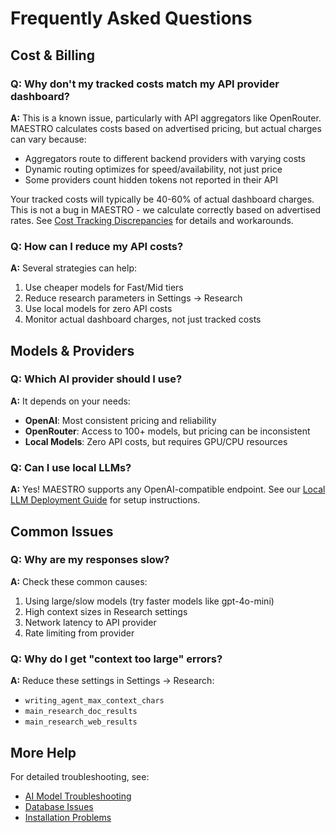 # Frequently Asked Questions

## Cost & Billing

### Q: Why don't my tracked costs match my API provider dashboard?

**A:** This is a known issue, particularly with API aggregators like OpenRouter. MAESTRO calculates costs based on advertised pricing, but actual charges can vary because:

- Aggregators route to different backend providers with varying costs
- Dynamic routing optimizes for speed/availability, not just price  
- Some providers count hidden tokens not reported in their API

Your tracked costs will typically be 40-60% of actual dashboard charges. This is not a bug in MAESTRO - we calculate correctly based on advertised rates. See [Cost Tracking Discrepancies](common-issues/ai-models.md#cost-tracking-discrepancies) for details and workarounds.

### Q: How can I reduce my API costs?

**A:** Several strategies can help:

1. Use cheaper models for Fast/Mid tiers
2. Reduce research parameters in Settings → Research
3. Use local models for zero API costs
4. Monitor actual dashboard charges, not just tracked costs

## Models & Providers

### Q: Which AI provider should I use?

**A:** It depends on your needs:

- **OpenAI**: Most consistent pricing and reliability
- **OpenRouter**: Access to 100+ models, but pricing can be inconsistent
- **Local Models**: Zero API costs, but requires GPU/CPU resources

### Q: Can I use local LLMs?

**A:** Yes! MAESTRO supports any OpenAI-compatible endpoint. See our [Local LLM Deployment Guide](../deployment/local-llms.md) for setup instructions.

## Common Issues

### Q: Why are my responses slow?

**A:** Check these common causes:

1. Using large/slow models (try faster models like gpt-4o-mini)
2. High context sizes in Research settings
3. Network latency to API provider
4. Rate limiting from provider

### Q: Why do I get "context too large" errors?

**A:** Reduce these settings in Settings → Research:

- `writing_agent_max_context_chars`
- `main_research_doc_results`  
- `main_research_web_results`

## More Help

For detailed troubleshooting, see:
- [AI Model Troubleshooting](common-issues/ai-models.md)
- [Database Issues](common-issues/database.md)
- [Installation Problems](common-issues/installation.md)
